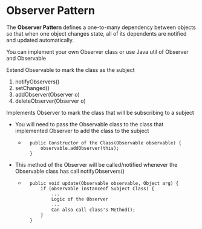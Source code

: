 # Observer Pattern

The <b> Observer Pattern </b> defines a one-to-many dependency between objects so that 
when one object changes state, all of its dependents are notified and updated automatically.

You can implement your own Observer class or use Java util of Observer and Observable

Extend Observable to mark the class as the subject 
1. notifyObservers()
2. setChanged()
3. addObserver(Observer o)
4. deleteObserver(Observer o)

Implements Observer to mark the class that will be subscribing to a subject
- You will need to pass the Observable class to the class that implemented Observer to add the class to the subject
    -       public Constructor of the Class(Observable observable) {
                observable.addObserver(this);
            }
- This method of the Observer will be called/notified whenever the Observable class has call notifyObservers()       
    -       public void update(Observable observable, Object arg) {
                if (observable instanceof Subject Class) {
                    ...
                    Logic of the Observer
                    ...
                    Can also call class's Method();
                }
            }
